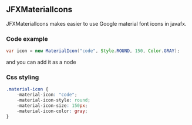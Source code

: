 ## JFXMaterialIcons

JFXMaterialIcons makes easier to use Google material font icons in javafx.

### Code example

```java
var icon = new MaterialIcon("code", Style.ROUND, 150, Color.GRAY);
```

and you can add it as a node

### Css styling

```css
.material-icon {
    -material-icon: "code";
    -material-icon-style: round;
    -material-icon-size: 150px;
    -material-icon-color: gray;
}
```